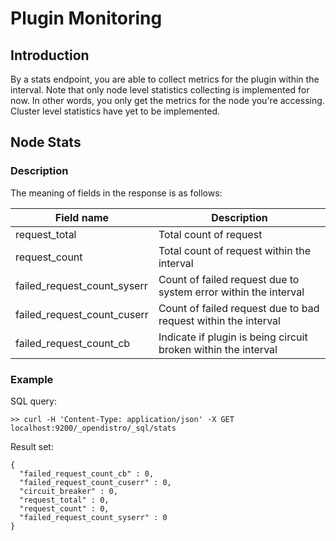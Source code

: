 # Plugin Monitoring

## Introduction

By a stats endpoint, you are able to collect metrics for the plugin
within the interval. Note that only node level statistics collecting is
implemented for now. In other words, you only get the metrics for the
node you're accessing. Cluster level statistics have yet to be
implemented.

## Node Stats

### Description

The meaning of fields in the response is as follows:

|                 Field name|                                                    Description|
| ------------------------- | ------------------------------------------------------------- |
|              request_total|                                         Total count of request|
|              request_count|                     Total count of request within the interval|
|failed_request_count_syserr|Count of failed request due to system error within the interval|
|failed_request_count_cuserr| Count of failed request due to bad request within the interval|
|    failed_request_count_cb| Indicate if plugin is being circuit broken within the interval|


### Example

SQL query:

    >> curl -H 'Content-Type: application/json' -X GET localhost:9200/_opendistro/_sql/stats

Result set:

    {
      "failed_request_count_cb" : 0,
      "failed_request_count_cuserr" : 0,
      "circuit_breaker" : 0,
      "request_total" : 0,
      "request_count" : 0,
      "failed_request_count_syserr" : 0
    }
